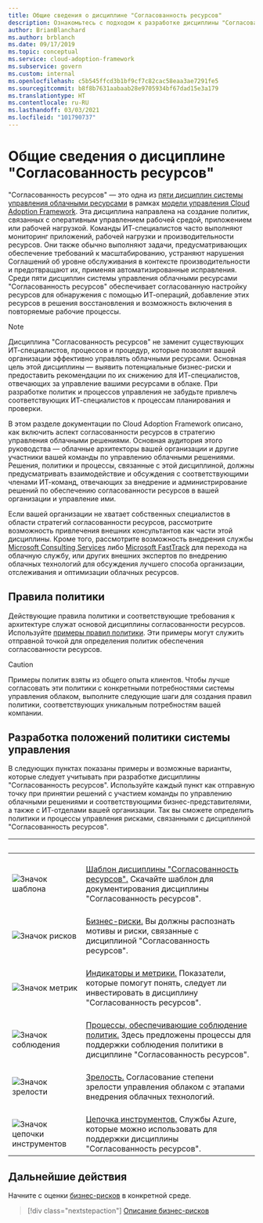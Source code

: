 ```yaml
---
title: Общие сведения о дисциплине "Согласованность ресурсов"
description: Ознакомьтесь с подходом к разработке дисциплины "Согласованность ресурсов" в рамках стратегии управления облаком.
author: BrianBlanchard
ms.author: brblanch
ms.date: 09/17/2019
ms.topic: conceptual
ms.service: cloud-adoption-framework
ms.subservice: govern
ms.custom: internal
ms.openlocfilehash: c5b545ffcd3b1bf9cf7c82cac58eaa3ae7291fe5
ms.sourcegitcommit: b8f8b7631aabaab28e9705934bf67dad15e3a179
ms.translationtype: HT
ms.contentlocale: ru-RU
ms.lasthandoff: 03/03/2021
ms.locfileid: "101790737"
---
```

# <a name="resource-consistency-discipline-overview"></a>Общие сведения о дисциплине "Согласованность ресурсов"

"Согласованность ресурсов" — это одна из [пяти дисциплин системы управления облачными ресурсами](../governance-disciplines.md) в рамках [модели управления Cloud Adoption Framework](../index.md). Эта дисциплина направлена на создание политик, связанных с оперативным управлением рабочей средой, приложением или рабочей нагрузкой. Команды ИТ-специалистов часто выполняют мониторинг приложений, рабочей нагрузки и производительности ресурсов. Они также обычно выполняют задачи, предусматривающих обеспечение требований к масштабированию, устраняют нарушения Соглашений об уровне обслуживания в контексте производительности и предотвращают их, применяя автоматизированные исправления. Среди пяти дисциплин системы управления облачными ресурсами "Согласованность ресурсов" обеспечивает согласованную настройку ресурсов для обнаружения с помощью ИТ-операций, добавление этих ресурсов в решения восстановления и возможность включения в повторяемые рабочие процессы.

> [!NOTE]
> Дисциплина "Согласованность ресурсов" не заменит существующих ИТ-специалистов, процессов и процедур, которые позволят вашей организации эффективно управлять облачными ресурсами. Основная цель этой дисциплины — выявить потенциальные бизнес-риски и предоставить рекомендации по их снижению для ИТ-специалистов, отвечающих за управление вашими ресурсами в облаке. При разработке политик и процессов управления не забудьте привлечь соответствующих ИТ-специалистов к процессам планирования и проверки.

В этом разделе документации по Cloud Adoption Framework описано, как включить аспект согласованности ресурсов в стратегию управления облачными решениями. Основная аудитория этого руководства — облачные архитекторы вашей организации и другие участники вашей команды по управлению облачными решениями. Решения, политики и процессы, связанные с этой дисциплиной, должны предусматривать взаимодействие и обсуждения с соответствующими членами ИТ-команд, отвечающих за внедрение и администрирование решений по обеспечению согласованности ресурсов в вашей организации и управление ими.

Если вашей организации не хватает собственных специалистов в области стратегий согласованности ресурсов, рассмотрите возможность привлечения внешних консультантов как части этой дисциплины. Кроме того, рассмотрите возможность внедрения службы [Microsoft Consulting Services](https://www.microsoft.com/industry/services/consulting) либо [Microsoft FastTrack](https://azure.microsoft.com/programs/azure-fasttrack/) для перехода на облачную службу, или других внешних экспертов по внедрению облачных технологий для обсуждения лучшего способа организации, отслеживания и оптимизации облачных ресурсов.

## <a name="policy-statements"></a>Правила политики

Действующие правила политики и соответствующие требования к архитектуре служат основой дисциплины согласованности ресурсов. Используйте [примеры правил политики](./policy-statements.md). Эти примеры могут служить отправной точкой для определения политик обеспечения согласованности ресурсов.

> [!CAUTION]
> Примеры политик взяты из общего опыта клиентов. Чтобы лучше согласовать эти политики с конкретными потребностями системы управления облаком, выполните следующие шаги для создания правил политики, соответствующих уникальным потребностям вашей компании.

## <a name="develop-governance-policy-statements"></a>Разработка положений политики системы управления

В следующих пунктах показаны примеры и возможные варианты, которые следует учитывать при разработке дисциплины "Согласованность ресурсов". Используйте каждый пункт как отправную точку при принятии решений с участием команды по управлению облачными решениями и соответствующими бизнес-представителями, а также с ИТ-отделами вашей организации. Так вы сможете определить политики и процессы управления рисками, связанными с дисциплиной "Согласованность ресурсов".

| <span title="Значок">&nbsp;</span> | <span title="Описание">&nbsp;</span> |
|--|--|
| <br> ![Значок шаблона](../../_images/govern/process-template.png) | <br> [Шаблон дисциплины "Согласованность ресурсов".](./template.md) Скачайте шаблон для документирования дисциплины "Согласованность ресурсов". |
| <br> ![Значок рисков](../../_images/govern/process-risks.png) | <br> [Бизнес-риски.](./business-risks.md) Вы должны распознать мотивы и риски, связанные с дисциплиной "Согласованность ресурсов". |
| <br> ![Значок метрик](../../_images/govern/process-metrics.png) | <br> [Индикаторы и метрики.](./metrics-tolerance.md) Показатели, которые помогут понять, следует ли инвестировать в дисциплину "Согласованность ресурсов". |
| <br> ![Значок соблюдения](../../_images/govern/process-enforce.png) | <br> [Процессы, обеспечивающие соблюдение политик.](./compliance-processes.md) Здесь предложены процессы для поддержки соблюдения политики в дисциплине "Согласованность ресурсов". |
| <br> ![Значок зрелости](../../_images/govern/process-maturity.png) | <br> [Зрелость.](./discipline-improvement.md) Согласование степени зрелости управления облаком с этапами внедрения облачных технологий.  |
| <br> ![Значок цепочки инструментов](../../_images/govern/process-toolchain.png) | <br> [Цепочка инструментов.](./toolchain.md) Службы Azure, которые можно использовать для поддержки дисциплины "Согласованность ресурсов". |

## <a name="next-steps"></a>Дальнейшие действия

Начните с оценки [бизнес-рисков](./business-risks.md) в конкретной среде.

> [!div class="nextstepaction"]
> [Описание бизнес-рисков](./business-risks.md)
